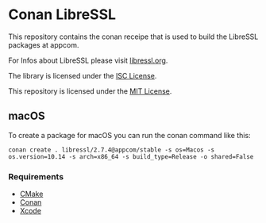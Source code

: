 # Conan LibreSSL

This repository contains the conan receipe that is used to build the LibreSSL packages at appcom.

For Infos about LibreSSL please visit [libressl.org](https://www.libressl.org/).

The library is licensed under the [ISC License](https://tldrlegal.com/license/-isc-license).

This repository is licensed under the [MIT License](LICENSE).

## macOS

To create a package for macOS you can run the conan command like this:

`conan create . libressl/2.7.4@appcom/stable -s os=Macos -s os.version=10.14 -s arch=x86_64 -s build_type=Release -o shared=False`

### Requirements

* [CMake](https://cmake.org/)
* [Conan](https://conan.io/)
* [Xcode](https://developer.apple.com/xcode/)
